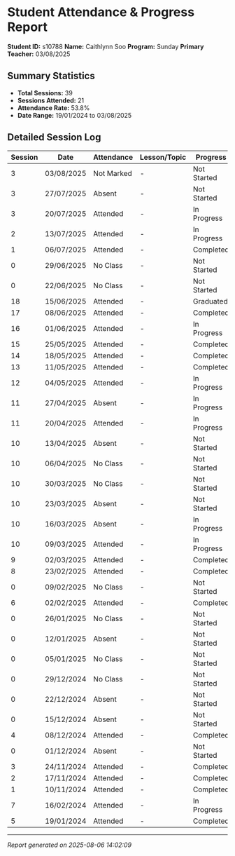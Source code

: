 # Student Attendance & Progress Report

**Student ID:** s10788
**Name:** Caithlynn Soo
**Program:** Sunday
**Primary Teacher:** 03/08/2025

## Summary Statistics
- **Total Sessions:** 39
- **Sessions Attended:** 21
- **Attendance Rate:** 53.8%
- **Date Range:** 19/01/2024 to 03/08/2025

## Detailed Session Log

| Session | Date | Attendance | Lesson/Topic | Progress |
|---------|------|------------|--------------|----------|
| 3 | 03/08/2025 | Not Marked | - | Not Started |
| 3 | 27/07/2025 | Absent | - | Not Started |
| 3 | 20/07/2025 | Attended | - | In Progress |
| 2 | 13/07/2025 | Attended | - | In Progress |
| 1 | 06/07/2025 | Attended | - | Completed |
| 0 | 29/06/2025 | No Class | - | Not Started |
| 0 | 22/06/2025 | No Class | - | Not Started |
| 18 | 15/06/2025 | Attended | - | Graduated |
| 17 | 08/06/2025 | Attended | - | Completed |
| 16 | 01/06/2025 | Attended | - | In Progress |
| 15 | 25/05/2025 | Attended | - | Completed |
| 14 | 18/05/2025 | Attended | - | Completed |
| 13 | 11/05/2025 | Attended | - | Completed |
| 12 | 04/05/2025 | Attended | - | In Progress |
| 11 | 27/04/2025 | Absent | - | In Progress |
| 11 | 20/04/2025 | Attended | - | In Progress |
| 10 | 13/04/2025 | Absent | - | Not Started |
| 10 | 06/04/2025 | No Class | - | Not Started |
| 10 | 30/03/2025 | No Class | - | Not Started |
| 10 | 23/03/2025 | Absent | - | Not Started |
| 10 | 16/03/2025 | Absent | - | In Progress |
| 10 | 09/03/2025 | Attended | - | In Progress |
| 9 | 02/03/2025 | Attended | - | Completed |
| 8 | 23/02/2025 | Attended | - | Completed |
| 0 | 09/02/2025 | No Class | - | Not Started |
| 6 | 02/02/2025 | Attended | - | Completed |
| 0 | 26/01/2025 | No Class | - | Not Started |
| 0 | 12/01/2025 | Absent | - | Not Started |
| 0 | 05/01/2025 | No Class | - | Not Started |
| 0 | 29/12/2024 | No Class | - | Not Started |
| 0 | 22/12/2024 | Absent | - | Not Started |
| 0 | 15/12/2024 | Absent | - | Not Started |
| 4 | 08/12/2024 | Attended | - | Completed |
| 0 | 01/12/2024 | Absent | - | Not Started |
| 3 | 24/11/2024 | Attended | - | Completed |
| 2 | 17/11/2024 | Attended | - | Completed |
| 1 | 10/11/2024 | Attended | - | Completed |
| 7 | 16/02/2024 | Attended | - | In Progress |
| 5 | 19/01/2024 | Attended | - | Completed |

---
*Report generated on 2025-08-06 14:02:09*